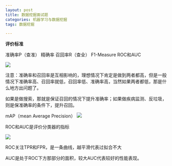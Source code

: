 ```yaml
---
layout: post
title: 数据挖掘面试题
categories: 机器学习与数据挖掘
tags: 数据挖掘

---
```


**评价标准**

准确率P（查准） 精确率 召回率R（查全）  F1-Measure ROC和AUC

![](http://hi.csdn.net/attachment/201106/14/0_1308034676G5GQ.gif)

注意：准确率和召回率是互相影响的，理想情况下肯定是做到两者都高，但是一般情况下准确率高、召回率就低，召回率低、准确率高，当然如果两者都低，那是什么地方出问题了。

如果是做搜索，那就是保证召回的情况下提升准确率；如果做疾病监测、反垃圾，则是保准确率的条件下，提升召回。

mAP（mean Average Precision）
![](http://hi.csdn.net/attachment/201107/6/0_1309960618bJ5b.gif)

ROC和AUC是评价分类器的指标

![](http://hi.csdn.net/attachment/201107/6/0_1309961389y97G.gif)

ROC关注TPR和FPR，是一条曲线，越平滑代表过拟合不大

AUC是处于ROC下方那部分的面积，较大AUC代表较好的性能表现。